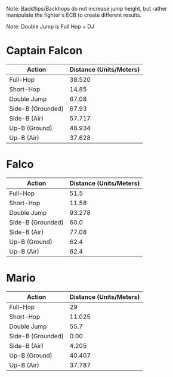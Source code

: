 Note: Backflips/Backhops do not increase jump height, but rather manipulate the fighter's ECB to create different results.

Note: Double Jump is Full Hop + DJ

# Captain Falcon
| Action | Distance (Units/Meters) |
| -------- | ------- |
| Full-Hop | 38.520 |
| Short-Hop | 14.85 |
| Double Jump | 67.08 |
| Side-B (Grounded) | 67.93 |
| Side-B (Air) | 57.717 |
| Up-B (Ground) | 48.934 |
| Up-B (Air) | 37.628 |

# Falco

| Action | Distance (Units/Meters) |
| -------- | ------- |
| Full-Hop | 51.5 |
| Short-Hop | 11.58 |
| Double Jump | 93.278 |
| Side-B (Grounded) | 60.0 |
| Side-B (Air) | 77.08 |
| Up-B (Ground) | 62.4 |
| Up-B (Air) | 62.4 |

# Mario

| Action | Distance (Units/Meters) |
| -------- | ------- |
| Full-Hop | 29 |
| Short-Hop | 11.025 |
| Double Jump | 55.7 |
| Side-B (Grounded) | 0.00 |
| Side-B (Air) | 4.205 |
| Up-B (Ground) | 40.407 |
| Up-B (Air) | 37.787 |
